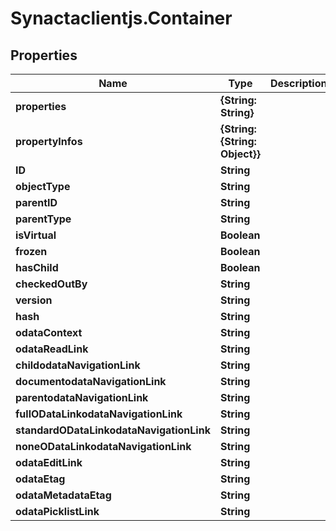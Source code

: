 # Synactaclientjs.Container

## Properties
Name | Type | Description | Notes
------------ | ------------- | ------------- | -------------
**properties** | **{String: String}** |  | [optional] 
**propertyInfos** | **{String: {String: Object}}** |  | [optional] 
**ID** | **String** |  | [optional] 
**objectType** | **String** |  | [optional] 
**parentID** | **String** |  | [optional] 
**parentType** | **String** |  | [optional] 
**isVirtual** | **Boolean** |  | [optional] 
**frozen** | **Boolean** |  | [optional] 
**hasChild** | **Boolean** |  | [optional] 
**checkedOutBy** | **String** |  | [optional] 
**version** | **String** |  | [optional] 
**hash** | **String** |  | [optional] 
**odataContext** | **String** |  | [optional] 
**odataReadLink** | **String** |  | [optional] 
**childodataNavigationLink** | **String** |  | [optional] 
**documentodataNavigationLink** | **String** |  | [optional] 
**parentodataNavigationLink** | **String** |  | [optional] 
**fullODataLinkodataNavigationLink** | **String** |  | [optional] 
**standardODataLinkodataNavigationLink** | **String** |  | [optional] 
**noneODataLinkodataNavigationLink** | **String** |  | [optional] 
**odataEditLink** | **String** |  | [optional] 
**odataEtag** | **String** |  | [optional] 
**odataMetadataEtag** | **String** |  | [optional] 
**odataPicklistLink** | **String** |  | [optional] 


